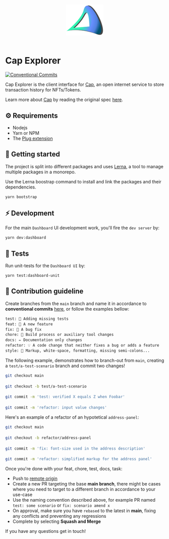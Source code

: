 <div align="center" style="padding-bottom: 20px;">
  <img src="./.repo/images/cap-logo.svg" width="120" height="auto"/>
</div>

# Cap Explorer
[![Conventional Commits](https://img.shields.io/badge/Conventional%20Commits-1.0.0-blue.svg)](https://conventionalcommits.org)

Cap Explorer is the client interface for [Cap](https://github.com/Psychedelic/cap), an open internet service to store transaction history for NFTs/Tokens.

Learn more about [Cap](https://github.com/Psychedelic/cap) by reading the original spec [here](https://github.com/Psychedelic/cap/blob/main/spec.md).

## ⚙️ Requirements

- Nodejs
- Yarn or NPM
- The [Plug extension](#plug-extension)

## 🤔 Getting started

The project is split into different packages and uses [Lerna](https://lerna.js.org/), a tool to manage multiple packages in a monorepo.

Use the Lerna boostrap command to install and link the packages and their dependencies.

```sh
yarn bootstrap
```


## ⚡ Development

For the main `Dashboard` UI development work, you'll fire the `dev server` by:

```sh
yarn dev:dashboard
```


## 💍 Tests

Run unit-tests for the `Dashboard UI` by:

```sh
yarn test:dashboard-unit
```

## 🙏 Contribution guideline

Create branches from the `main` branch and name it in accordance to **conventional commits** [here](https://www.conventionalcommits.org/en/v1.0.0/), or follow the examples bellow:

```txt
test: 💍 Adding missing tests
feat: 🎸 A new feature
fix: 🐛 A bug fix
chore: 🤖 Build process or auxiliary tool changes
docs: ✏️ Documentation only changes
refactor: 💡 A code change that neither fixes a bug or adds a feature
style: 💄 Markup, white-space, formatting, missing semi-colons...
```

The following example, demonstrates how to branch-out from `main`, creating a `test/a-test-scenario` branch and commit two changes!

```sh
git checkout main

git checkout -b test/a-test-scenario

git commit -m 'test: verified X equals Z when Foobar'

git commit -m 'refactor: input value changes'
```

Here's an example of a refactor of an hypotetical `address-panel`:

```sh
git checkout main

git checkout -b refactor/address-panel

git commit -m 'fix: font-size used in the address description'

git commit -m 'refactor: simplified markup for the address panel'
```

Once you're done with your feat, chore, test, docs, task:

- Push to [remote origin](https://github.com/Psychedelic/cap-explorer.git)
- Create a new PR targeting the base **main branch**, there might be cases where you need to target to a different branch in accordance to your use-case
- Use the naming convention described above, for example PR named `test: some scenario` or `fix: scenario amend x`
- On approval, make sure you have `rebased` to the latest in **main**, fixing any conflicts and preventing any regressions
- Complete by selecting **Squash and Merge**

If you have any questions get in touch!